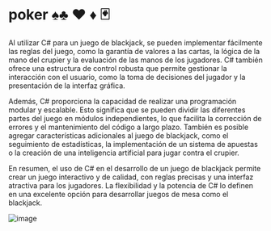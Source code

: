 # poker  ♠️♣️ ♥️ ♦️ 🃏



Al utilizar C# para un juego de blackjack, se pueden implementar fácilmente las reglas del juego, como la garantía de valores a las cartas, la lógica de la mano del crupier y la evaluación de las manos de los jugadores. C# también ofrece una estructura de control robusta que permite gestionar la interacción con el usuario, como la toma de decisiones del jugador y la presentación de la interfaz gráfica.

Además, C# proporciona la capacidad de realizar una programación modular y escalable. Esto significa que se pueden dividir las diferentes partes del juego en módulos independientes, lo que facilita la corrección de errores y el mantenimiento del código a largo plazo. También es posible agregar características adicionales al juego de blackjack, como el seguimiento de estadísticas, la implementación de un sistema de apuestas o la creación de una inteligencia artificial para jugar contra el crupier.

En resumen, el uso de C# en el desarrollo de un juego de blackjack permite crear un juego interactivo y de calidad, con reglas precisas y una interfaz atractiva para los jugadores. La flexibilidad y la potencia de C# lo definen en una excelente opción para desarrollar juegos de mesa como el blackjack.


![image](https://github.com/andrethydavid/poker/assets/72534486/6d6c1d29-22b8-47fb-989d-5db263a0576e)
